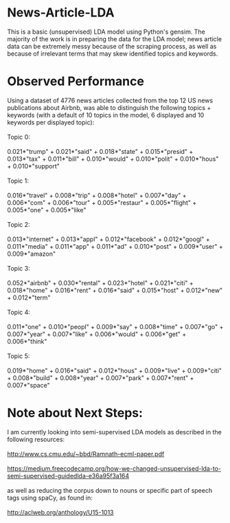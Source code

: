 # News-Article-LDA
This is a basic (unsupervised) LDA model using Python's gensim. The majority of the work is in preparing the data for the LDA model; news article data can be extremely messy because of the scraping process, as well as because of irrelevant terms that may skew identified topics and keywords. 

# Observed Performance 
Using a dataset of 4776 news articles collected from the top 12 US news publications about Airbnb, was able to distinguish the following topics + keywords (with a default of 10 topics in the model, 6 displayed and 10 keywords per displayed topic): <br></br>
Topic 0: <br></br>
0.021*"trump" + 0.021*"said" + 0.018*"state" + 0.015*"presid" + 0.013*"tax" + 0.011*"bill" + 0.010*"would" + 0.010*"polit" + 0.010*"hous" + 0.010*"support" <br></br>
Topic 1: <br></br>
0.016*"travel" + 0.008*"trip" + 0.008*"hotel" + 0.007*"day" + 0.006*"com" + 0.006*"tour" + 0.005*"restaur" + 0.005*"flight" + 0.005*"one" + 0.005*"like" <br></br>
Topic 2: <br></br>
0.013*"internet" + 0.013*"appl" + 0.012*"facebook" + 0.012*"googl" + 0.011*"media" + 0.011*"app" + 0.011*"ad" + 0.010*"post" + 0.009*"user" + 0.009*"amazon" <br></br>
Topic 3: <br></br>
0.052*"airbnb" + 0.030*"rental" + 0.023*"hotel" + 0.021*"citi" + 0.018*"home" + 0.016*"rent" + 0.016*"said" + 0.015*"host" + 0.012*"new" + 0.012*"term" <br></br>
Topic 4: <br></br>
0.011*"one" + 0.010*"peopl" + 0.009*"say" + 0.008*"time" + 0.007*"go" + 0.007*"year" + 0.007*"like" + 0.006*"would" + 0.006*"get" + 0.006*"think" <br></br>
Topic 5: <br></br>
0.019*"home" + 0.016*"said" + 0.012*"hous" + 0.009*"live" + 0.009*"citi" + 0.008*"build" + 0.008*"year" + 0.007*"park" + 0.007*"rent" + 0.007*"space"

    
# Note about Next Steps:
I am currently looking into semi-supervised LDA models as described in the following resources:<br></br>
http://www.cs.cmu.edu/~bbd/Ramnath-ecml-paper.pdf<br></br>
https://medium.freecodecamp.org/how-we-changed-unsupervised-lda-to-semi-supervised-guidedlda-e36a95f3a164<br></br>
as well as reducing the corpus down to nouns or specific part of speech tags using spaCy, as found in:<br></br>
http://aclweb.org/anthology/U15-1013


